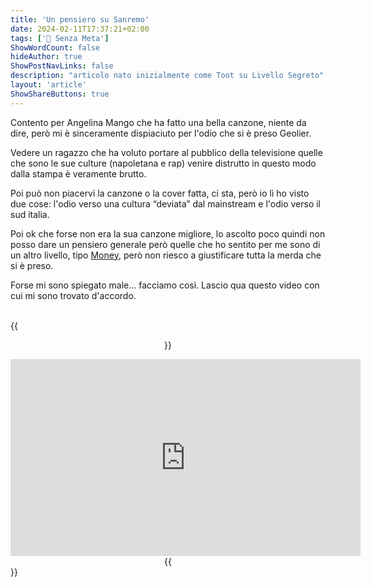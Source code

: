 ```yaml
---
title: 'Un pensiero su Sanremo'
date: 2024-02-11T17:37:21+02:00
tags: ['📔 Senza Meta']
ShowWordCount: false
hideAuthor: true
ShowPostNavLinks: false
description: "articolo nato inizialmente come Toot su Livello Segreto"
layout: 'article'
ShowShareButtons: true
---
```


Contento per Angelina Mango che ha fatto una bella canzone, niente da dire, però mi è sinceramente dispiaciuto per l'odio che si è preso Geolier.

Vedere un ragazzo che ha voluto portare al pubblico della televisione quelle che sono le sue culture (napoletana e rap) venire distrutto in questo modo dalla stampa è veramente brutto.


Poi può non piacervi la canzone o la cover fatta, ci sta, però io lì ho visto due cose: l'odio verso una cultura “deviata” dal mainstream e l'odio verso il sud italia.

Poi ok che forse non era la sua canzone migliore, lo ascolto poco quindi non posso dare un pensiero generale però quelle che ho sentito per me sono di un altro livello, tipo [Money](https://vid.puffyan.us/watch?v=MVEVhtoYBxE), però non riesco a giustificare tutta la merda che si è preso.

Forse mi sono spiegato male...
facciamo così.
Lascio qua questo video con cui mi sono trovato d'accordo.<br /><br />

{{<center>}}
<iframe width="560" height="315" src="https://www.youtube.com/embed/piKnuWK_jxI?si=hGio4lUybb-G6Hgu" title="YouTube video player" frameborder="0" allow="accelerometer; autoplay; clipboard-write; encrypted-media; gyroscope; picture-in-picture; web-share" allowfullscreen></iframe>
{{</center>}}
